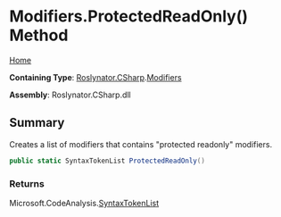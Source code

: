 # Modifiers\.ProtectedReadOnly\(\) Method <a name="_Top"></a>

[Home](../../../../README.md)

**Containing Type**: [Roslynator.CSharp](../../README.md#_Top)\.[Modifiers](../README.md#_Top)

**Assembly**: Roslynator\.CSharp\.dll

## Summary

Creates a list of modifiers that contains "protected readonly" modifiers\.

```csharp
public static SyntaxTokenList ProtectedReadOnly()
```

### Returns

Microsoft\.CodeAnalysis\.[SyntaxTokenList](https://docs.microsoft.com/en-us/dotnet/api/microsoft.codeanalysis.syntaxtokenlist)

